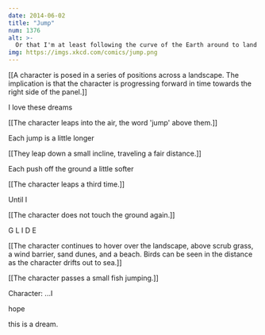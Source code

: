 ```yaml
---
date: 2014-06-02
title: "Jump"
num: 1376
alt: >-
  Or that I'm at least following the curve of the Earth around to land ...
img: https://imgs.xkcd.com/comics/jump.png
---
```

[[A character is posed in a series of positions across a landscape.  The implication is that the character is progressing forward in time towards the right side of the panel.]]

I love these dreams

[[The character leaps into the air, the word 'jump' above them.]]

Each jump is a little longer

[[They leap down a small incline, traveling a fair distance.]]

Each push off the ground a little softer

[[The character leaps a third time.]]

Until I

[[The character does not touch the ground again.]]

G L I D E

[[The character continues to hover over the landscape, above scrub grass, a wind barrier, sand dunes, and a beach.  Birds can be seen in the distance as the character drifts out to sea.]]

[[The character passes a small fish jumping.]]

Character: ...I 

hope

 this is a dream.

